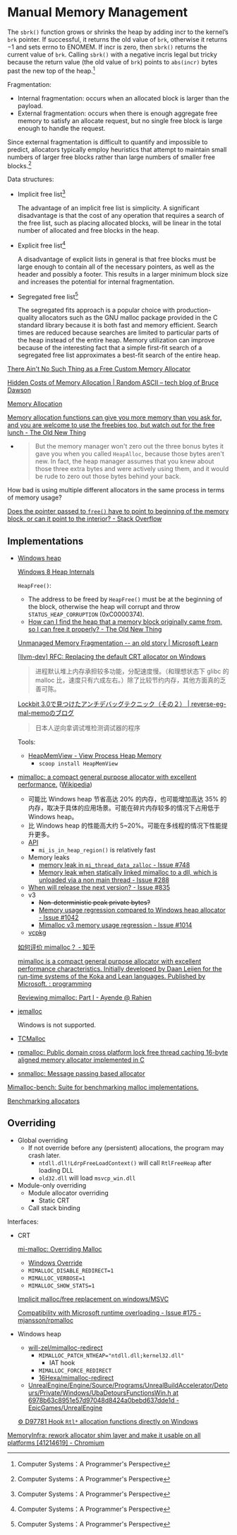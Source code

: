 # Manual Memory Management
The `sbrk()` function grows or shrinks the heap by adding incr to the kernel’s `brk` pointer. If successful, it returns the old value of `brk`, otherwise it returns −1 and
sets errno to ENOMEM. If incr is zero, then `sbrk()` returns the current value of `brk`. Calling `sbrk()` with a negative incris legal but tricky because the return value
(the old value of `brk`) points to `abs(incr)` bytes past the new top of the heap.[^csapp]

Fragmentation:
- Internal fragmentation: occurs when an allocated block is larger than the payload.
- External fragmentation: occurs when there is enough aggregate free memory to satisfy an allocate request, but no single free block is large enough to handle the request.

Since external fragmentation is difficult to quantify and impossible to predict, allocators typically employ heuristics that attempt to maintain small numbers of larger free blocks rather than large numbers of smaller free blocks.[^csapp]

Data structures:
- Implicit free list[^csapp]

  The advantage of an implicit free list is simplicity. A significant disadvantage is that the cost of any operation that requires a search of the free list, such as placing allocated blocks, will be linear in the total number of allocated and free blocks in the heap.

- Explicit free list[^csapp]

  A disadvantage of explicit lists in general is that free blocks must be large enough to contain all of the necessary pointers, as well as the header and possibly a footer. This results in a larger minimum block size and increases the potential for internal fragmentation.

- Segregated free list[^csapp]

  The segregated fits approach is a popular choice with production-quality allocators such as the GNU malloc package provided in the C standard library because it is both fast and memory efficient. Search times are reduced because searches are limited to particular parts of the heap instead of the entire heap. Memory utilization can improve because of the interesting fact that a simple first-fit search of a segregated free list approximates a best-fit search of the entire heap.

[There Ain't No Such Thing as a Free Custom Memory Allocator](https://arxiv.org/abs/2206.11728)

[Hidden Costs of Memory Allocation | Random ASCII – tech blog of Bruce Dawson](https://randomascii.wordpress.com/2014/12/10/hidden-costs-of-memory-allocation/)

[Memory Allocation](http://www.flounder.com/memory_allocation.htm)

[Memory allocation functions can give you more memory than you ask for, and you are welcome to use the freebies too, but watch out for the free lunch - The Old New Thing](https://devblogs.microsoft.com/oldnewthing/20120316-00/?p=8083)
- > But the memory manager won't zero out the three bonus bytes it gave you when you called `Heap­Alloc`, because those bytes aren't new. In fact, the heap manager assumes that you knew about those three extra bytes and were actively using them, and it would be rude to zero out those bytes behind your back.

How bad is using multiple different allocators in the same process in terms of memory usage?

[Does the pointer passed to `free()` have to point to beginning of the memory block, or can it point to the interior? - Stack Overflow](https://stackoverflow.com/questions/4589033/does-the-pointer-passed-to-free-have-to-point-to-beginning-of-the-memory-block)

## Implementations
- [Windows heap](https://learn.microsoft.com/en-us/windows/win32/Memory/heap-functions)

  [Windows 8 Heap Internals](https://illmatics.com/Windows%208%20Heap%20Internals%20(Slides).pdf)

  `HeapFree()`:
  - The address to be freed by `HeapFree()` must be at the beginning of the block, otherwise the heap will corrupt and throw `STATUS_HEAP_CORRUPTION` (0xC0000374).
  - [How can I find the heap that a memory block originally came from, so I can free it properly? - The Old New Thing](https://devblogs.microsoft.com/oldnewthing/20210812-00/?p=105549)

  [Unmanaged Memory Fragmentation -- an old story | Microsoft Learn](https://learn.microsoft.com/en-us/archive/blogs/ricom/unmanaged-memory-fragmentation-an-old-story)

  [\[llvm-dev\] RFC: Replacing the default CRT allocator on Windows](https://groups.google.com/g/llvm-dev/c/mWQEB-SzJD4)

  > 进程默认堆上内存承担较多功能，分配速度慢。（和理想状态下 glibc 的 malloc 比，速度只有六成左右。）除了比较节约内存，其他方面真的乏善可陈。

  [Lockbit 3.0で見つけたアンチデバッグテクニック（その２） | reverse-eg-mal-memoのブログ](https://ameblo.jp/reverse-eg-mal-memo/entry-12773724929.html)
  > 日本人逆向拿调试堆检测调试器的程序

  Tools:
  - [HeapMemView - View Process Heap Memory](https://www.nirsoft.net/utils/heap_memory_view.html)
    - `scoop install HeapMemView`

- [mimalloc: a compact general purpose allocator with excellent performance.](https://github.com/microsoft/mimalloc) ([Wikipedia](https://en.wikipedia.org/wiki/Mimalloc))

  - 可能比 Windows heap 节省高达 20% 的内存，也可能增加高达 35% 的内存，取决于具体的应用场景。可能在碎片内存较多的情况下占用低于 Windows heap。
  - 比 Windows heap 的性能高大约 5~20%。可能在多线程的情况下性能提升更多。
  - [API](https://microsoft.github.io/mimalloc/group__malloc.html)
    - `mi_is_in_heap_region()` is relatively fast
  - Memory leaks
    - [memory leak in `mi_thread_data_zalloc` - Issue #748](https://github.com/microsoft/mimalloc/issues/748)
    - [Memory leak when statically linked mimalloc to a dll, which is unloaded via a non main thread - Issue #288](https://github.com/microsoft/mimalloc/issues/288)
  - [When will release the next version? - Issue #835](https://github.com/microsoft/mimalloc/issues/835)
  - v3
    - ~~Non-deterministic peak private bytes?~~
    - [Memory usage regression compared to Windows heap allocator - Issue #1042](https://github.com/microsoft/mimalloc/issues/1042)
    - [Mimalloc v3 memory usage regression - Issue #1014](https://github.com/microsoft/mimalloc/issues/1014)
  - [vcpkg](https://vcpkg.io/en/package/mimalloc)

  [如何评价 mimalloc？ - 知乎](https://www.zhihu.com/question/330717205)

  [mimalloc is a compact general purpose allocator with excellent performance characteristics. Initially developed by Daan Leijen for the run-time systems of the Koka and Lean languages. Published by Microsoft. : programming](https://www.reddit.com/r/programming/comments/c3ox2r/mimalloc_is_a_compact_general_purpose_allocator/)

  [Reviewing mimalloc: Part I - Ayende @ Rahien](https://ayende.com/blog/187969-B/reviewing-mimalloc-part-i)

- [jemalloc](https://github.com/jemalloc/jemalloc)

  Windows is not supported.

- [TCMalloc](https://github.com/google/tcmalloc)

- [rpmalloc: Public domain cross platform lock free thread caching 16-byte aligned memory allocator implemented in C](https://github.com/mjansson/rpmalloc)

- [snmalloc: Message passing based allocator](https://github.com/microsoft/snmalloc)

[Mimalloc-bench: Suite for benchmarking malloc implementations.](https://github.com/daanx/mimalloc-bench)

[Benchmarking allocators](https://dustri.org/b/files/blackalps_2022.pdf)

## Overriding
- Global overriding
  - If not override before any (persistent) allocations, the program may crash later.
    - `ntdll.dll!LdrpFreeLoadContext()`	will call `RtlFreeHeap` after loading DLL
    - `old32.dll` will load `msvcp_win.dll`
- Module-only overriding
  - Module allocator overriding
    - Static CRT
  - Call stack binding

Interfaces:
- CRT

  [mi-malloc: Overriding Malloc](https://microsoft.github.io/mimalloc/overrides.html)
  - [Windows Override](https://github.com/microsoft/mimalloc/tree/main/bin)
  - `MIMALLOC_DISABLE_REDIRECT=1`
  - `MIMALLOC_VERBOSE=1`
  - `MIMALLOC_SHOW_STATS=1`

  [Implicit malloc/free replacement on windows/MSVC](https://jemalloc.net/mailman/jemalloc-discuss/2014-September/000929.html)
  
  [Compatibility with Microsoft runtime overloading - Issue #175 - mjansson/rpmalloc](https://github.com/mjansson/rpmalloc/issues/175)
- Windows heap
  - [will-zel/mimalloc-redirect](https://github.com/will-zel/mimalloc-redirect)
    - `MIMALLOC_PATCH_NTHEAP="ntdll.dll;kernel32.dll"`
      - IAT hook
    - `MIMALLOC_FORCE_REDIRECT`
    - [16Hexa/mimalloc-redirect](https://github.com/16Hexa/mimalloc-redirect)
  - [UnrealEngine/Engine/Source/Programs/UnrealBuildAccelerator/Detours/Private/Windows/UbaDetoursFunctionsWin.h at 6978b63c8951e57d97048d8424a0bebd637dde1d - EpicGames/UnrealEngine](https://github.com/EpicGames/UnrealEngine/blob/6978b63c8951e57d97048d8424a0bebd637dde1d/Engine/Source/Programs/UnrealBuildAccelerator/Detours/Private/Windows/UbaDetoursFunctionsWin.h#L421)

  [⚙ D97781 Hook `Rtl*` allocation functions directly on Windows](https://reviews.llvm.org/D97781)

[MemoryInfra: rework allocator shim layer and make it usable on all platforms \[41214619\] - Chromium](https://issues.chromium.org/issues/41214619)


[^csapp]: Computer Systems：A Programmer's Perspective